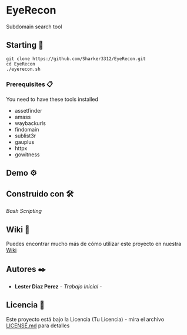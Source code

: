 # EyeRecon

Subdomain search tool

## Starting 🚀

```
git clone https://github.com/Sharker3312/EyeRecon.git
cd EyeRecon
./eyerecon.sh 
```

### Prerequisites 📋

You need to have these tools installed
* assetfinder 
* amass 
* waybackurls 
* findomain 
* sublist3r 
* gauplus 
* httpx 
* gowitness

## Demo ⚙️


## Construido con 🛠️

_Bash Scripting_

## Wiki 📖

Puedes encontrar mucho más de cómo utilizar este proyecto en nuestra [Wiki](https://github.com/tu/proyecto/wiki)


## Autores ✒️

* **Lester Diaz Perez** - *Trabajo Inicial* - 


## Licencia 📄

Este proyecto está bajo la Licencia (Tu Licencia) - mira el archivo [LICENSE.md](LICENSE.md) para detalles



